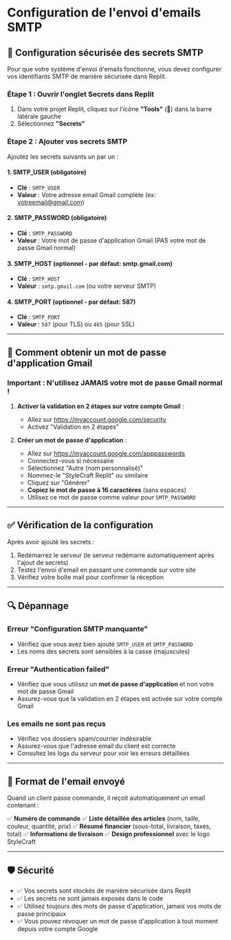 # Configuration de l'envoi d'emails SMTP

## 📧 Configuration sécurisée des secrets SMTP

Pour que votre système d'envoi d'emails fonctionne, vous devez configurer vos identifiants SMTP de manière sécurisée dans Replit.

### Étape 1 : Ouvrir l'onglet Secrets dans Replit

1. Dans votre projet Replit, cliquez sur l'icône **"Tools"** (🔧) dans la barre latérale gauche
2. Sélectionnez **"Secrets"**

### Étape 2 : Ajouter vos secrets SMTP

Ajoutez les secrets suivants un par un :

#### 1. **SMTP_USER** (obligatoire)
- **Clé** : `SMTP_USER`
- **Valeur** : Votre adresse email Gmail complète (ex: votreemail@gmail.com)

#### 2. **SMTP_PASSWORD** (obligatoire)
- **Clé** : `SMTP_PASSWORD`
- **Valeur** : Votre mot de passe d'application Gmail (PAS votre mot de passe Gmail normal)

#### 3. **SMTP_HOST** (optionnel - par défaut: smtp.gmail.com)
- **Clé** : `SMTP_HOST`
- **Valeur** : `smtp.gmail.com` (ou votre serveur SMTP)

#### 4. **SMTP_PORT** (optionnel - par défaut: 587)
- **Clé** : `SMTP_PORT`
- **Valeur** : `587` (pour TLS) ou `465` (pour SSL)

---

## 🔐 Comment obtenir un mot de passe d'application Gmail

### Important : N'utilisez JAMAIS votre mot de passe Gmail normal !

1. **Activer la validation en 2 étapes sur votre compte Gmail** :
   - Allez sur https://myaccount.google.com/security
   - Activez "Validation en 2 étapes"

2. **Créer un mot de passe d'application** :
   - Allez sur https://myaccount.google.com/apppasswords
   - Connectez-vous si nécessaire
   - Sélectionnez "Autre (nom personnalisé)"
   - Nommez-le "StyleCraft Replit" ou similaire
   - Cliquez sur "Générer"
   - **Copiez le mot de passe à 16 caractères** (sans espaces)
   - Utilisez ce mot de passe comme valeur pour `SMTP_PASSWORD`

---

## ✅ Vérification de la configuration

Après avoir ajouté les secrets :

1. Redémarrez le serveur (le serveur redémarre automatiquement après l'ajout de secrets)
2. Testez l'envoi d'email en passant une commande sur votre site
3. Vérifiez votre boîte mail pour confirmer la réception

---

## 🔍 Dépannage

### Erreur "Configuration SMTP manquante"
- Vérifiez que vous avez bien ajouté `SMTP_USER` et `SMTP_PASSWORD`
- Les noms des secrets sont sensibles à la casse (majuscules)

### Erreur "Authentication failed"
- Vérifiez que vous utilisez un **mot de passe d'application** et non votre mot de passe Gmail
- Assurez-vous que la validation en 2 étapes est activée sur votre compte Gmail

### Les emails ne sont pas reçus
- Vérifiez vos dossiers spam/courrier indésirable
- Assurez-vous que l'adresse email du client est correcte
- Consultez les logs du serveur pour voir les erreurs détaillées

---

## 📝 Format de l'email envoyé

Quand un client passe commande, il reçoit automatiquement un email contenant :

✅ **Numéro de commande**
✅ **Liste détaillée des articles** (nom, taille, couleur, quantité, prix)
✅ **Résumé financier** (sous-total, livraison, taxes, total)
✅ **Informations de livraison**
✅ **Design professionnel** avec le logo StyleCraft

---

## 🛡️ Sécurité

- ✅ Vos secrets sont stockés de manière sécurisée dans Replit
- ✅ Les secrets ne sont jamais exposés dans le code
- ✅ Utilisez toujours des mots de passe d'application, jamais vos mots de passe principaux
- ✅ Vous pouvez révoquer un mot de passe d'application à tout moment depuis votre compte Google
